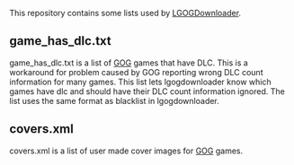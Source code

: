 This repository contains some lists used by [LGOGDownloader](https://github.com/Sude-/lgogdownloader).

## game_has_dlc.txt

game_has_dlc.txt is a list of [GOG](https://www.gog.com/) games that have DLC.
This is a workaround for problem caused by GOG reporting wrong DLC count information for many games.
This list lets lgogdownloader know which games have dlc and should have their DLC count information ignored.
The list uses the same format as blacklist in lgogdownloader.

## covers.xml

covers.xml is a list of user made cover images for [GOG](https://www.gog.com/) games.
